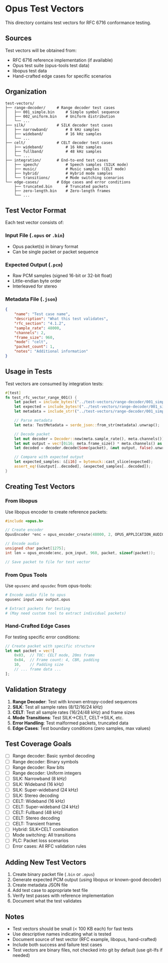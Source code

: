 # Opus Test Vectors

This directory contains test vectors for RFC 6716 conformance testing.

## Sources

Test vectors will be obtained from:

- RFC 6716 reference implementation (if available)
- Opus test suite (opus-tools test data)
- libopus test data
- Hand-crafted edge cases for specific scenarios

## Organization

```
test-vectors/
├── range-decoder/     # Range decoder test cases
│   ├── 001_simple.bin     # Simple symbol sequence
│   ├── 002_uniform.bin    # Uniform distribution
│   └── ...
├── silk/              # SILK decoder test cases
│   ├── narrowband/        # 8 kHz samples
│   ├── wideband/          # 16 kHz samples
│   └── ...
├── celt/              # CELT decoder test cases
│   ├── wideband/          # 16 kHz samples
│   ├── fullband/          # 48 kHz samples
│   └── ...
├── integration/       # End-to-end test cases
│   ├── speech/            # Speech samples (SILK mode)
│   ├── music/             # Music samples (CELT mode)
│   ├── hybrid/            # Hybrid mode samples
│   └── transitions/       # Mode switching scenarios
└── edge-cases/        # Edge cases and error conditions
    ├── truncated.bin      # Truncated packets
    ├── zero-length.bin    # Zero-length frames
    └── ...
```

## Test Vector Format

Each test vector consists of:

### Input File (`.opus` or `.bin`)

- Opus packet(s) in binary format
- Can be single packet or packet sequence

### Expected Output (`.pcm`)

- Raw PCM samples (signed 16-bit or 32-bit float)
- Little-endian byte order
- Interleaved for stereo

### Metadata File (`.json`)

```json
{
    "name": "Test case name",
    "description": "What this test validates",
    "rfc_section": "4.1.2",
    "sample_rate": 48000,
    "channels": 2,
    "frame_size": 960,
    "mode": "celt",
    "packet_count": 1,
    "notes": "Additional information"
}
```

## Usage in Tests

Test vectors are consumed by integration tests:

```rust
#[test]
fn test_rfc_vector_range_001() {
    let packet = include_bytes!("../test-vectors/range-decoder/001_simple.bin");
    let expected = include_bytes!("../test-vectors/range-decoder/001_simple.pcm");
    let metadata = include_str!("../test-vectors/range-decoder/001_simple.json");

    // Parse metadata
    let meta: TestMetadata = serde_json::from_str(metadata).unwrap();

    // Decode packet
    let mut decoder = Decoder::new(meta.sample_rate(), meta.channels()).unwrap();
    let mut output = vec![0i16; meta.frame_size() * meta.channels() as usize];
    let decoded = decoder.decode(Some(packet), &mut output, false).unwrap();

    // Compare with expected output
    let expected_samples: &[i16] = bytemuck::cast_slice(expected);
    assert_eq!(&output[..decoded], &expected_samples[..decoded]);
}
```

## Creating Test Vectors

### From libopus

Use libopus encoder to create reference packets:

```c
#include <opus.h>

// Create encoder
OpusEncoder *enc = opus_encoder_create(48000, 2, OPUS_APPLICATION_AUDIO, &error);

// Encode audio
unsigned char packet[1275];
int len = opus_encode(enc, pcm_input, 960, packet, sizeof(packet));

// Save packet to file for test vector
```

### From Opus Tools

Use `opusenc` and `opusdec` from opus-tools:

```bash
# Encode audio file to opus
opusenc input.wav output.opus

# Extract packets for testing
# (May need custom tool to extract individual packets)
```

### Hand-Crafted Edge Cases

For testing specific error conditions:

```rust
// Create packet with specific structure
let mut packet = vec![
    0x03,  // TOC: CELT mode, 20ms frame
    0x84,  // Frame count: 4, CBR, padding
    10,    // Padding size
    // ... frame data ...
];
```

## Validation Strategy

1. **Range Decoder**: Test with known entropy-coded sequences
2. **SILK**: Test all sample rates (8/12/16/24 kHz)
3. **CELT**: Test all sample rates (16/24/48 kHz) and frame sizes
4. **Mode Transitions**: Test SILK→CELT, CELT→SILK, etc.
5. **Error Handling**: Test malformed packets, truncated data
6. **Edge Cases**: Test boundary conditions (zero samples, max values)

## Test Coverage Goals

- [ ] Range decoder: Basic symbol decoding
- [ ] Range decoder: Binary symbols
- [ ] Range decoder: Raw bits
- [ ] Range decoder: Uniform integers
- [ ] SILK: Narrowband (8 kHz)
- [ ] SILK: Wideband (16 kHz)
- [ ] SILK: Super-wideband (24 kHz)
- [ ] SILK: Stereo decoding
- [ ] CELT: Wideband (16 kHz)
- [ ] CELT: Super-wideband (24 kHz)
- [ ] CELT: Fullband (48 kHz)
- [ ] CELT: Stereo decoding
- [ ] CELT: Transient frames
- [ ] Hybrid: SILK+CELT combination
- [ ] Mode switching: All transitions
- [ ] PLC: Packet loss scenarios
- [ ] Error cases: All RFC validation rules

## Adding New Test Vectors

1. Create binary packet file (`.bin` or `.opus`)
2. Generate expected PCM output (using libopus or known-good decoder)
3. Create metadata JSON file
4. Add test case to appropriate test file
5. Verify test passes with reference implementation
6. Document what the test validates

## Notes

- Test vectors should be small (< 100 KB each) for fast tests
- Use descriptive names indicating what is tested
- Document source of test vector (RFC example, libopus, hand-crafted)
- Include both success and failure test cases
- Test vectors are binary files, not checked into git by default (use git-lfs if needed)
